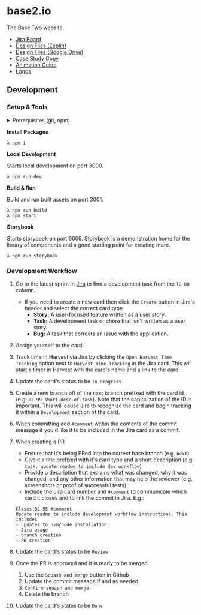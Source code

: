 # base2.io

The Base Two website.

- [Jira Board](https://b2io.atlassian.net/jira/software/projects/B2IO/boards/7)
- [Design Files (Zeplin)](https://app.zeplin.io/project/5fff21e06012bf1d470820c3)
- [Design Files (Google Drive)](https://drive.google.com/drive/folders/1VpkOfCsSGP40DSx85mYPChncMDwlNiTV?usp=sharing)
- [Case Study Copy](https://drive.google.com/drive/folders/1jptdTwNI3IIGkf4HuCmWTYvk_4WYdNNP?usp=sharing)
- [Animation Guide](https://drive.google.com/file/d/10ITrRxfICmhs3MP-dlMnzVh8TjJCZwOQ/view?usp=sharing)
- [Logos](https://drive.google.com/drive/folders/1RGmWu8Z7SLSWrsxI55wn55HIrmIbU-Nl?usp=sharing)

## Development

### Setup & Tools

<details>
<summary>Prerequisites (git, npm)</summary>

You'll need to set up Git and NPM before you can run this project locally. The setup for these is slightly different depending on your OS.

1. Git - Follow the [Git instructions](https://git-scm.com/book/en/v2/Getting-Started-Installing-Git) to install Git for your OS.

1. Clone the repo

   ```bash
   # Either using SSH
   > git clone git@github.com:b2io/base2.io.git

   # Or using HTTPS
   > git clone https://github.com/b2io/base2.io.git

   ```

1. NVM / Node
   
   It is recommended that you install NVM (Node Version Manager) rather than Node directly because NVM allows you to switch node versions more easily, which is necessary when you hop between different projects.
   Node can be downloaded via the link above or via your OS's package manager below. 

   - Mac users can install and maintain Node through the package manager [Homebrew](https://brew.sh/) or by going to the [Node website](https://nodejs.org/en/download/):

     ```
     brew install node
     ```

   - Windows users can install NVM via [nvm-windows](https://github.com/coreybutler/nvm-windows). If, instead, you choose to install Node directly an installer can be dowloaded from the [Node website](https://nodejs.org/en/download/) or by using the package manager [Chocolatey](https://chocolatey.org/install):

     ```
     choco install nodejs-lts -y
     ```

</details>

**Install Packages**

```
λ npm i
```

**Local Development**

Starts local development on port 3000.

```
λ npm run dev
```

**Build & Run**

Build and run built assets on port 3001.

```
λ npm run build
λ npm start
```

**Storybook**

Starts storybook on port 6006. Storybook is a demonstration home for the library of components and a good starting point for creating more.

```
λ npm run storybook
```

### Development Workflow

1. Go to the latest sprint in [Jira](https://b2io.atlassian.net/jira/software/projects/B2IO/boards/7) to find a development task from the `TO DO` column.
   - If you need to create a new card then click the `Create` button in Jira's header and select the correct card type
     - **Story:** A user-focused feature written as a user story.
     - **Task:** A development task or chore that isn't written as a user story.
     - **Bug:** A task that corrects an issue with the application.
2. Assign yourself to the card
3. Track time in Harvest via Jira by clicking the `Open Harvest Time Tracking` option next to `Harvest Time Tracking` in the Jira card. This will start a timer in Harvest with the card's name and a link to the card.
4. Update the card's status to be `In Progress`
5. Create a new branch off of the `next` branch prefixed with the card id (e.g. `B2-99-short-desc-of-task`). Note that the capitalization of the ID is important. This will cause Jira to recognize the card and begin tracking it within a `Development` section of the card.
6. When committing add `#comment` within the contents of the commit message if you'd like it to be included in the Jira card as a commit.
7. When creating a PR
   - Ensure that it's being PRed into the correct base branch (e.g. `next`)
   - Give it a title prefixed with it's card type and a short description (e.g. `task: update readme to include dev workflow`)
   - Provide a description that explains what was changed, why it was changed, and any other information that may help the reviewer (e.g. screenshots or proof of successful tests)
   - Include the Jira card number and `#comment` to communicate which card it closes and to link the commit in Jira. E.g.:
   ```
   Closes B2-55 #comment
   Update readme to include development workflow instructions. This includes
   - updates to nvm/node installation
   - Jira usage
   - branch creation
   - PR creation   
   ```
   
8. Update the card's status to be `Review`
9. Once the PR is approved and it is ready to be merged 
   1. Use the `Squash and merge` button in Github
   2. Update the commit message if and as needed
   3. `Confirm squash and merge`
   4. Delete the branch
10. Update the card's status to be `Done`